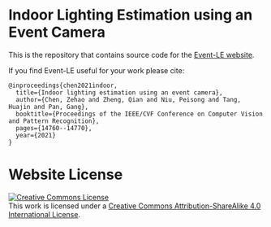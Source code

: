# Indoor Lighting Estimation using an Event Camera

This is the repository that contains source code for the [Event-LE website](https://zehaoc.github.io/EventLE.github.io/).

If you find Event-LE useful for your work please cite:
```
@inproceedings{chen2021indoor,
  title={Indoor lighting estimation using an event camera},
  author={Chen, Zehao and Zheng, Qian and Niu, Peisong and Tang, Huajin and Pan, Gang},
  booktitle={Proceedings of the IEEE/CVF Conference on Computer Vision and Pattern Recognition},
  pages={14760--14770},
  year={2021}
}
```

# Website License
<a rel="license" href="http://creativecommons.org/licenses/by-sa/4.0/"><img alt="Creative Commons License" style="border-width:0" src="https://i.creativecommons.org/l/by-sa/4.0/88x31.png" /></a><br />This work is licensed under a <a rel="license" href="http://creativecommons.org/licenses/by-sa/4.0/">Creative Commons Attribution-ShareAlike 4.0 International License</a>.
